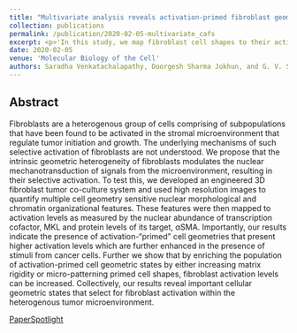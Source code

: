 ```yaml
---
title: "Multivariate analysis reveals activation-primed fibroblast geometric states in engineered 3D tumor microenvironments."
collection: publications
permalink: /publication/2020-02-05-multivariate_cafs
excerpt: <p>'In this study, we map fibroblast cell shapes to their activation level and demontrate a causal relationship between the two.</p><p>[Paper](https://www.molbiolcell.org/doi/abs/10.1091/mbc.E19-08-0420) ' ' [Spotlight](https://saradhavenkatachalapathy.github.io/portfolio/mulitivariate_cafs/)'</p>
date: 2020-02-05
venue: 'Molecular Biology of the Cell'
authors: Saradha Venkatachalapathy, Doorgesh Sharma Jokhun, and G. V. Shivashankar
---
```

## Abstract
Fibroblasts are a heterogenous group of cells comprising of subpopulations that have been found to be activated in the stromal microenvironment that regulate tumor initiation and growth. The underlying mechanisms of such selective activation of fibroblasts are not understood. We propose that the intrinsic geometric heterogeneity of fibroblasts modulates the nuclear mechanotransduction of signals from the microenvironment, resulting in their selective activation. To test this, we developed an engineered 3D fibroblast tumor co-culture system and used high resolution images to quantify multiple cell geometry sensitive nuclear morphological and chromatin organizational features. These features were then mapped to activation levels as measured by the nuclear abundance of transcription cofactor, MKL and protein levels of its target, αSMA. Importantly, our results indicate the presence of activation-“primed” cell geometries that present higher activation levels which are further enhanced in the presence of stimuli from cancer cells. Further we show that by enriching the population of activation-primed cell geometric states by either increasing matrix rigidity or micro-patterning primed cell shapes, fibroblast activation levels can be increased. Collectively, our results reveal important cellular geometric states that select for fibroblast activation within the heterogenous tumor microenvironment.

[Paper](https://www.molbiolcell.org/doi/abs/10.1091/mbc.E19-08-0420)[Spotlight](https://saradhavenkatachalapathy.github.io/portfolio/mulitivariate_cafs/)
